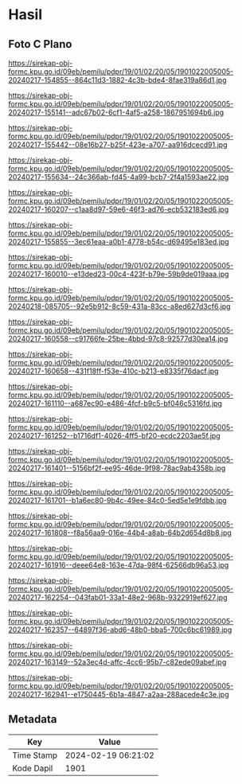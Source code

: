 # Hasil

## Foto C Plano

https://sirekap-obj-formc.kpu.go.id/09eb/pemilu/pdpr/19/01/02/20/05/1901022005005-20240217-154855--864c11d3-1882-4c3b-bde4-8fae319a86d1.jpg

https://sirekap-obj-formc.kpu.go.id/09eb/pemilu/pdpr/19/01/02/20/05/1901022005005-20240217-155141--adc67b02-6cf1-4af5-a258-1867951694b6.jpg

https://sirekap-obj-formc.kpu.go.id/09eb/pemilu/pdpr/19/01/02/20/05/1901022005005-20240217-155442--08e16b27-b25f-423e-a707-aa916dcecd91.jpg

https://sirekap-obj-formc.kpu.go.id/09eb/pemilu/pdpr/19/01/02/20/05/1901022005005-20240217-155634--24c366ab-fd45-4a99-bcb7-2f4a1593ae22.jpg

https://sirekap-obj-formc.kpu.go.id/09eb/pemilu/pdpr/19/01/02/20/05/1901022005005-20240217-160207--c1aa8d97-59e6-46f3-ad76-ecb532183ed6.jpg

https://sirekap-obj-formc.kpu.go.id/09eb/pemilu/pdpr/19/01/02/20/05/1901022005005-20240217-155855--3ec61eaa-a0b1-4778-b54c-d69495e183ed.jpg

https://sirekap-obj-formc.kpu.go.id/09eb/pemilu/pdpr/19/01/02/20/05/1901022005005-20240217-160010--e13ded23-00c4-423f-b79e-59b9de019aaa.jpg

https://sirekap-obj-formc.kpu.go.id/09eb/pemilu/pdpr/19/01/02/20/05/1901022005005-20240218-085705--92e5b912-8c59-431a-83cc-a8ed627d3cf6.jpg

https://sirekap-obj-formc.kpu.go.id/09eb/pemilu/pdpr/19/01/02/20/05/1901022005005-20240217-160558--c91766fe-25be-4bbd-97c8-92577d30ea14.jpg

https://sirekap-obj-formc.kpu.go.id/09eb/pemilu/pdpr/19/01/02/20/05/1901022005005-20240217-160658--431f18ff-f53e-410c-b213-e8335f76dacf.jpg

https://sirekap-obj-formc.kpu.go.id/09eb/pemilu/pdpr/19/01/02/20/05/1901022005005-20240217-161110--a687ec90-e486-4fcf-b9c5-bf046c5316fd.jpg

https://sirekap-obj-formc.kpu.go.id/09eb/pemilu/pdpr/19/01/02/20/05/1901022005005-20240217-161252--b1716df1-4026-4ff5-bf20-ecdc2203ae5f.jpg

https://sirekap-obj-formc.kpu.go.id/09eb/pemilu/pdpr/19/01/02/20/05/1901022005005-20240217-161401--5156bf2f-ee95-46de-9f98-78ac9ab4358b.jpg

https://sirekap-obj-formc.kpu.go.id/09eb/pemilu/pdpr/19/01/02/20/05/1901022005005-20240217-161701--b1a6ec80-9b4c-49ee-84c0-5ed5e1e9fdbb.jpg

https://sirekap-obj-formc.kpu.go.id/09eb/pemilu/pdpr/19/01/02/20/05/1901022005005-20240217-161808--f8a56aa9-016e-44b4-a8ab-64b2d654d8b8.jpg

https://sirekap-obj-formc.kpu.go.id/09eb/pemilu/pdpr/19/01/02/20/05/1901022005005-20240217-161916--deee64e8-163e-47da-98f4-62566db96a53.jpg

https://sirekap-obj-formc.kpu.go.id/09eb/pemilu/pdpr/19/01/02/20/05/1901022005005-20240217-162254--043fab01-33a1-48e2-968b-9322919ef627.jpg

https://sirekap-obj-formc.kpu.go.id/09eb/pemilu/pdpr/19/01/02/20/05/1901022005005-20240217-162357--64897f36-abd6-48b0-bba5-700c6bc61989.jpg

https://sirekap-obj-formc.kpu.go.id/09eb/pemilu/pdpr/19/01/02/20/05/1901022005005-20240217-163149--52a3ec4d-affc-4cc6-95b7-c82ede09abef.jpg

https://sirekap-obj-formc.kpu.go.id/09eb/pemilu/pdpr/19/01/02/20/05/1901022005005-20240217-162941--e1750445-6b1a-4847-a2aa-288acede4c3e.jpg


## Metadata

| Key        | Value               |
| ---------- | ------------------- |
| Time Stamp | 2024-02-19 06:21:02 |
| Kode Dapil | 1901                |




